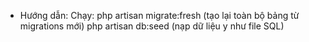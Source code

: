 -   Hướng dẫn:
    Chạy:
    php artisan migrate:fresh (tạo lại toàn bộ bảng từ migrations mới)
    php artisan db:seed (nạp dữ liệu y như file SQL)
